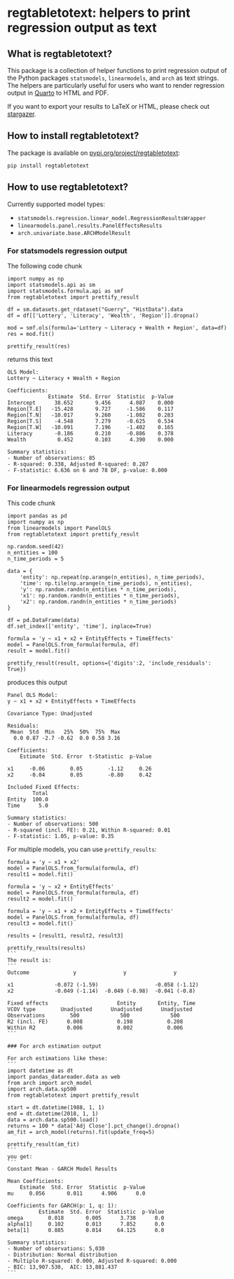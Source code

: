# regtabletotext: helpers to print regression output as text

## What is regtabletotext?

This package is a collection of helper functions to print regression output of the Python packages `statsmodels`, `linearmodels`, and `arch` as text strings. The helpers are particularly useful for users who want to render regression output in [Quarto](https://quarto.org/) to HTML and PDF.

If you want to export your results to LaTeX or HTML, please check out [stargazer](https://pypi.org/project/stargazer/).

## How to install regtabletotext?

The package is available on [pypi.org/project/regtabletotext](https://pypi.org/project/regtabletotext/):

```
pip install regtabletotext
```

## How to use regtabletotext?

Currently supported model types:

- `statsmodels.regression.linear_model.RegressionResultsWrapper`
- `linearmodels.panel.results.PanelEffectsResults`
- `arch.univariate.base.ARCHModelResult`

### For statsmodels regression output

The following code chunk
```
import numpy as np
import statsmodels.api as sm
import statsmodels.formula.api as smf
from regtabletotext import prettify_result

df = sm.datasets.get_rdataset("Guerry", "HistData").data
df = df[['Lottery', 'Literacy', 'Wealth', 'Region']].dropna()

mod = smf.ols(formula='Lottery ~ Literacy + Wealth + Region', data=df)
res = mod.fit()

prettify_result(res)
```

returns this text
```
OLS Model:
Lottery ~ Literacy + Wealth + Region

Coefficients:
             Estimate  Std. Error  Statistic  p-Value
Intercept      38.652       9.456      4.087    0.000
Region[T.E]   -15.428       9.727     -1.586    0.117
Region[T.N]   -10.017       9.260     -1.082    0.283
Region[T.S]    -4.548       7.279     -0.625    0.534
Region[T.W]   -10.091       7.196     -1.402    0.165
Literacy       -0.186       0.210     -0.886    0.378
Wealth          0.452       0.103      4.390    0.000

Summary statistics:
- Number of observations: 85
- R-squared: 0.338, Adjusted R-squared: 0.287
- F-statistic: 6.636 on 6 and 78 DF, p-value: 0.000
```

### For linearmodels regression output

This code chunk
```
import pandas as pd
import numpy as np
from linearmodels import PanelOLS
from regtabletotext import prettify_result

np.random.seed(42)
n_entities = 100
n_time_periods = 5

data = {
    'entity': np.repeat(np.arange(n_entities), n_time_periods),
    'time': np.tile(np.arange(n_time_periods), n_entities),
    'y': np.random.randn(n_entities * n_time_periods),
    'x1': np.random.randn(n_entities * n_time_periods),
    'x2': np.random.randn(n_entities * n_time_periods)
}

df = pd.DataFrame(data)
df.set_index(['entity', 'time'], inplace=True)

formula = 'y ~ x1 + x2 + EntityEffects + TimeEffects'
model = PanelOLS.from_formula(formula, df)
result = model.fit()

prettify_result(result, options={'digits':2, 'include_residuals': True})
```
produces this output
```
Panel OLS Model:
y ~ x1 + x2 + EntityEffects + TimeEffects

Covariance Type: Unadjusted

Residuals:
 Mean  Std  Min   25%  50%  75%  Max
  0.0 0.87 -2.7 -0.62  0.0 0.58 3.16

Coefficients:
    Estimate  Std. Error  t-Statistic  p-Value

x1     -0.06        0.05        -1.12     0.26
x2     -0.04        0.05        -0.80     0.42

Included Fixed Effects:
        Total
Entity  100.0
Time      5.0

Summary statistics:
- Number of observations: 500
- R-squared (incl. FE): 0.21, Within R-squared: 0.01
- F-statistic: 1.05, p-value: 0.35
```
For multiple models, you can use `prettify_results`:
````
formula = 'y ~ x1 + x2'
model = PanelOLS.from_formula(formula, df)
result1 = model.fit()

formula = 'y ~ x2 + EntityEffects'
model = PanelOLS.from_formula(formula, df)
result2 = model.fit()

formula = 'y ~ x1 + x2 + EntityEffects + TimeEffects'
model = PanelOLS.from_formula(formula, df)
result3 = model.fit()

results = [result1, result2, result3]

prettify_results(results)
```
The result is:
```
Outcome              y               y               y

x1             -0.072 (-1.59)                  -0.058 (-1.12)
x2             -0.049 (-1.14)  -0.049 (-0.98)  -0.041 (-0.8)

Fixed effects                      Entity       Entity, Time
VCOV type        Unadjusted      Unadjusted      Unadjusted
Observations        500             500             500
R2 (incl. FE)      0.008           0.198           0.208
Within R2          0.006           0.002           0.006
```

### For arch estimation output

For arch estimations like these:
```
import datetime as dt
import pandas_datareader.data as web
from arch import arch_model
import arch.data.sp500
from regtabletotext import prettify_result

start = dt.datetime(1988, 1, 1)
end = dt.datetime(2018, 1, 1)
data = arch.data.sp500.load()
returns = 100 * data['Adj Close'].pct_change().dropna()
am_fit = arch_model(returns).fit(update_freq=5)

prettify_result(am_fit)
```
you get:
```
Constant Mean - GARCH Model Results

Mean Coefficients:
    Estimate  Std. Error  Statistic  p-Value
mu     0.056       0.011      4.906      0.0

Coefficients for GARCH(p: 1, q: 1):
          Estimate  Std. Error  Statistic  p-Value
omega        0.018       0.005      3.738      0.0
alpha[1]     0.102       0.013      7.852      0.0
beta[1]      0.885       0.014     64.125      0.0

Summary statistics:
- Number of observations: 5,030
- Distribution: Normal distribution
- Multiple R-squared: 0.000, Adjusted R-squared: 0.000
- BIC: 13,907.530,  AIC: 13,881.437
```
